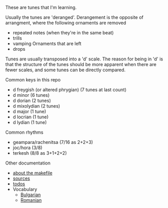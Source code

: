 These are tunes that I'm learning.

Usually the tunes are 'deranged'.
Derangement is the opposite of arrangment, where the following ornaments are removed
 - repeated notes (when they're in the same beat)
 - trills
 - vamping
Ornaments that are left
 - drops

Tunes are usually transposed into a 'd' scale.
The reason for being in 'd' is that the structure of the tunes should be more apparent when there are fewer scales, and some tunes can be directly compared.

Common keys in this repo
 - d freygish (or altered phrygian) (7 tunes at last count)
 - d minor (6 tunes)
 - d dorian (2 tunes)
 - d mixolydian (2 tunes)
 - d major (1 tune)
 - d locrian (1 tune)
 - d lydian (1 tune)

Common rhythms
 - geampara/rachenitsa (7/16 as 2+2+3)
 - joc/hora (3/8)
 - terkesh (8/8 as 3+1+2+2)

Other documentation
 - [about the makefile](makefile.md)
 - [sources](sources.md)
 - [todos](todo.md)
 - Vocabulary
    - [Bulgarian](vocab-bg.md)
    - [Romanian](vocab-ro.md)
